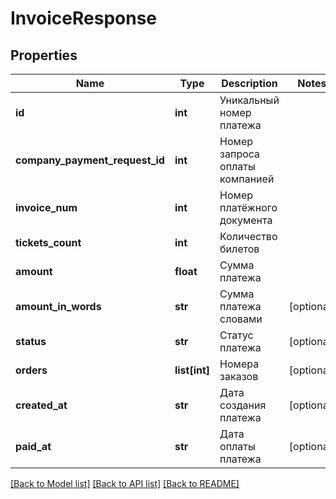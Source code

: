 # InvoiceResponse

## Properties
Name | Type | Description | Notes
------------ | ------------- | ------------- | -------------
**id** | **int** | Уникальный номер платежа | 
**company_payment_request_id** | **int** | Номер запроса оплаты компанией | 
**invoice_num** | **int** | Номер платёжного документа | 
**tickets_count** | **int** | Количество билетов | 
**amount** | **float** | Сумма платежа | 
**amount_in_words** | **str** | Сумма платежа словами | [optional] 
**status** | **str** | Статус платежа | [optional] 
**orders** | **list[int]** | Номера заказов | [optional] 
**created_at** | **str** | Дата создания платежа | [optional] 
**paid_at** | **str** | Дата оплаты платежа | [optional] 

[[Back to Model list]](../README.md#documentation-for-models) [[Back to API list]](../README.md#documentation-for-api-endpoints) [[Back to README]](../README.md)

